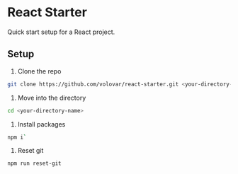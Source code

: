 # React Starter
Quick start setup for a React project.

## Setup
1. Clone the repo
```bash
git clone https://github.com/volovar/react-starter.git <your-directory-name>
```
1. Move into the directory
```bash
cd <your-directory-name>
```
1. Install packages
```bash
npm i`
```
1. Reset git
```bash
npm run reset-git
```

